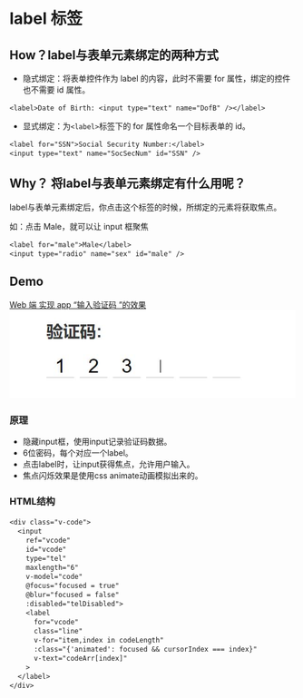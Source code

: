 # label 标签

## How？label与表单元素绑定的两种方式
- 隐式绑定：将表单控件作为 label 的内容，此时不需要 for 属性，绑定的控件也不需要 id 属性。
```
<label>Date of Birth: <input type="text" name="DofB" /></label>
```

- 显式绑定：为```<label>```标签下的 for 属性命名一个目标表单的 id。
```
<label for="SSN">Social Security Number:</label>
<input type="text" name="SocSecNum" id="SSN" />
```

## Why？ 将label与表单元素绑定有什么用呢？
label与表单元素绑定后，你点击这个标签的时候，所绑定的元素将获取焦点。

如：点击 Male，就可以让 input 框聚焦
```
<label for="male">Male</label>
<input type="radio" name="sex" id="male" />
```

## Demo
[Web 端 实现 app “输入验证码 ”的效果](https://juejin.im/post/5acc3a3f51882555867fbe8a?utm_medium=fe&utm_source=weixinqun)
![验证码](../../images/验证码.jpg)

### 原理
- 隐藏input框，使用input记录验证码数据。
- 6位密码，每个对应一个label。
- 点击label时，让input获得焦点，允许用户输入。
- 焦点闪烁效果是使用css animate动画模拟出来的。

### HTML结构
```
<div class="v-code">
  <input
    ref="vcode"
    id="vcode"
    type="tel"
    maxlength="6"
    v-model="code"
    @focus="focused = true"
    @blur="focused = false"
    :disabled="telDisabled">
    <label
      for="vcode"
      class="line"
      v-for="item,index in codeLength"
      :class="{'animated': focused && cursorIndex === index}"
      v-text="codeArr[index]"
    >
  </label>
</div>
```